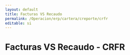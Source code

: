```yaml
---
layout: default
title: Facturas VS Recaudo
permalink: /Operacion/erp/cartera/creporte/crfr
editable: si
---
```

 
# Facturas VS Recaudo - CRFR  

